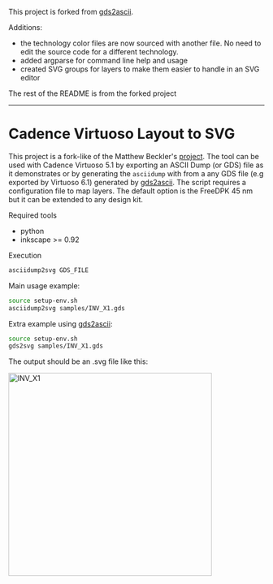 This project is forked from [gds2ascii](https://github.com/leoheck/gds2ascii).

Additions:
- the technology color files are now sourced with another file. No need to edit the source code for a different technology.
- added argparse for command line help and usage
- created SVG groups for layers to make them easier to handle in an SVG editor

The rest of the README is from the forked project

----------

# Cadence Virtuoso Layout to SVG

This project is a fork-like of the Matthew Beckler's [project](http://www.mbeckler.org/cadence_plot/). The tool can be used with Cadence Virtuoso 5.1 by exporting an ASCII Dump (or GDS) file as it demonstrates or by generating the `asciidump` with from a any GDS file (e.g exported by Virtuoso 6.1) generated by [gds2ascii](https://github.com/leoheck/gds2ascii). The script requires a configuration file to map layers. The default option is the FreeDPK 45 nm but it can be extended to any design kit.

Required tools
- python
- inkscape >= 0.92

Execution
```bash
asciidump2svg GDS_FILE
```


Main usage example:
```bash
source setup-env.sh
asciidump2svg samples/INV_X1.gds
```

Extra example using [gds2ascii](https://github.com/leoheck/gds2ascii):
```bash
source setup-env.sh
gds2svg samples/INV_X1.gds
```

The output should be an .svg file like this:

<img src="https://cdn.rawgit.com/leoheck/asciidump2svg/master/samples/INV_X1.svg" alt="INV_X1" style="width: 400px;"/>
